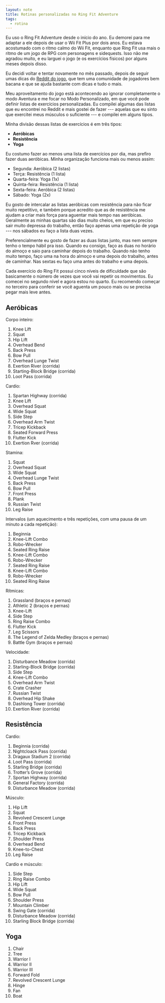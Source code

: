 ```yaml
---
layout: note
title: Rotinas personalizadas no Ring Fit Adventure
tags:
  - rotina
---
```


Eu uso o Ring Fit Adventure desde o início do ano. Eu demorei para me adaptar a ele depois de usar o Wii Fit Plus por dois anos. Eu estava acostumado com o ritmo calmo do Wii Fit, enquanto que Ring Fit usa mais o ritmo de um jogo de RPG com personagens e sidequests. Isso não me agradou muito, e eu larguei o jogo (e os exercícios físicos) por alguns meses depois disso.

Eu decidi voltar e tentar novamente no mês passado, depois de seguir umas dicas do [Reddit do jogo](https://reddit.com/r/ringfitadventure), que tem uma comunidade de jogadores bem bacana e que se ajuda bastante com dicas e tudo o mais.

Meu aproveitamento do jogo está acontecendo ao ignorar completamente o modo Aventura e me focar no Modo Personalizado, em que você pode definir listas de exercícios personalizadas. Eu compilei algumas das listas que eu encontrei no Reddit e mais gostei de fazer --- aquelas que eu sinto que exercitei meus músculos o suficiente --- e compilei em alguns tipos.

Minha divisão dessas listas de exercícios é em três tipos:

* **Aeróbicas**
* **Resistência**
* **Yoga**

Eu costumo fazer ao menos uma lista de exercícios por dia, mas prefiro fazer duas aeróbicas. Minha organização funciona mais ou menos assim:

* Segunda: Aeróbica (2 listas)
* Terça: Resistência (1 lista)
* Quarta-feira: Yoga (1x)
* Quinta-feira: Resistência (1 lista)
* Sexta-feira: Aeróbica (2 listas)
* Sábado: Yoga (2x)

Eu gosto de intercalar as listas aeróbicas com resistência para não ficar muito repetitivo, e também porque acredito que as de resistência me ajudam a criar mais força para aguentar mais tempo nas aeróbicas. Geralmente as minhas quartas são dias muito cheios, em que eu preciso sair muito depressa do trabalho, então faço apenas uma repetição de yoga --- nos sábados eu faço a lista duas vezes.

Preferencialmente eu gosto de fazer as duas listas junto, mas nem sempre tenho o tempo hábil pra isso. Quando eu consigo, faço as duas no horário do almoço e saio para caminhar depois do trabalho. Quando não tenho muito tempo, faço uma na hora do almoço e uma depois do trabalho, antes de caminhar. Nas sextas eu faço uma antes do trabalho e uma depois.

Cada exercício do Ring Fit possui cinco níveis de dificuldade que são basicamente o número de vezes que você vai repetir os movimentos. Eu comecei no segundo nível e agora estou no quarto. Eu recomendo começar no terceiro para conferir se você aguenta um pouco mais ou se precisa pegar mais leve antes. 

## Aeróbicas

Corpo inteiro:

1. Knee Lift
2. Squat
3. Hip Lift
4. Overhead Bend
5. Back Press
6. Bow Pull
7. Overhead Lunge Twist
8. Exertion River (corrida)
9. Starting-Block Bridge (corrida)
10. Loot Pass (corrida)

Cardio:

1. Spartan Highway (corrida)
2. Knee Lift
3. Overhead Squat
4. Wide Squat
5. Side Step
6. Overhead Arm Twist
7. Tricep Kickback
8. Seated Forward Press
9. Flutter Kick
10. Exertion Rver (corrida)

Stamina:

1. Squat
2. Overhead Squat
3. Wide Squat
4. Overhead Lunge Twist
5. Back Press
6. Bow Pull
7. Front Press
8. Plank
9. Russian Twist
10. Leg Raise

Intervalos (um aquecimento e três repetições, com uma pausa de um minuto a cada repetição):

1. Beginnia
2. Knee-Lift Combo
3. Robo-Wrecker
4. Seated Ring Raise
5. Knee-Lift Combo
6. Robo-Wrecker
7. Seated Ring Raise
8. Knee-Lift Combo
9. Robo-Wrecker
10. Seated Ring Raise

Rítmicas:

1. Grassland (braços e pernas)
2. Athletic 2 (braços e pernas)
3. Knee-Lift
4. Side Step
5. Ring Raise Combo
6. Flutter Kick
7. Leg Scissors
8. The Legend of Zelda Medley (braços e pernas)
9. Battle Gym (braços e pernas)

Velocidade:

1. Disturbance Meadow (corrida)
2. Starling-Block Bridge (corrida)
3. Side Step
4. Knee-Lift Combo
5. Overhead Arm Twist
6. Crate Crasher
7. Russian Twist
8. Overhead Hip Shake
9. Dashlong Tower (corrida)
10. Exertion River (corrida)

## Resistência

Cardio:

1. Beginnia (corrida)
2. Nightcloack Pass (corrida)
3. Dragaux Stadium 2 (corrida)
4. Loot Pass (corrida)
5. Starling Bridge (corrida)
6. Trotter’s Grove (corrida)
7. Sportan Highway (corrida)
8. General Factory (corrida)
9. Disturbance Meadow (corrida)

Músculo:

1. Hip Lift
2. Squat
3. Revolved Crescent Lunge
4. Front Press
5. Back Press
6. Tricep Kickback
7. Shoulder Press
8. Overhead Bend
9. Knee-to-Chest
10. Leg Raise

Cardio e músculo:

1. Side Step
2. Ring Raise Combo
3. Hip Lift
4. Wide Squat
5. Bow Pull
6. Shoulder Press
7. Mountain Climber
8. Swing Gate (corrida)
9. Disturbance Meadow (corrida)
10. Starling Block Bridge (corrida)

## Yoga

1. Chair
2. Tree
3. Warrior I
4. Warrior II
5. Warrior III
6. Forward Fold
7. Revolved Crescent Lunge
8. Hinge
9. Fan
10. Boat
